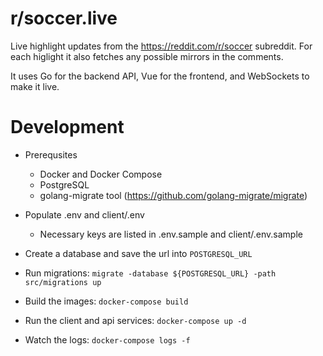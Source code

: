 # r/soccer.live

Live highlight updates from the https://reddit.com/r/soccer subreddit. For each higlight it also fetches any possible mirrors in the comments.

It uses Go for the backend API, Vue for the frontend, and WebSockets to make it live.

# Development

* Prerequsites
  * Docker and Docker Compose
  * PostgreSQL
  * golang-migrate tool (https://github.com/golang-migrate/migrate)

* Populate .env and client/.env
  * Necessary keys are listed in .env.sample and client/.env.sample
* Create a database and save the url into `POSTGRESQL_URL`
* Run migrations: `migrate -database ${POSTGRESQL_URL} -path src/migrations up`
* Build the images: `docker-compose build`
* Run the client and api services: `docker-compose up -d`
* Watch the logs: `docker-compose logs -f`

